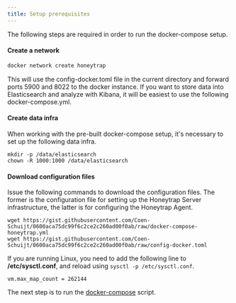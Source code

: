 ```yaml
---
title: Setup prerequisites
---
```


The following steps are required in order to run the docker-compose setup.

#### Create a network

```bash
docker network create honeytrap
```

This will use the config-docker.toml file in the current directory and forward ports 5900 and 8022 to the docker instance. If you want to store data into Elasticsearch and analyze with Kibana, it will be easiest to use the following docker-compose.yml.

#### Create data infra

When working with the pre-built docker-compose setup, it's necessary to set up the following data infra.

```
mkdir -p /data/elasticsearch
chown -R 1000:1000 /data/elasticsearch
```

#### Download configuration files

Issue the following commands to download the configuration files. The former is the configuration file for setting up the Honeytrap Server infrastructure, the latter is for configuring the Honeytrap Agent.

<!-- Original docs:
wget https://gist.githubusercontent.com/nl5887/631d65691b519fbf99e41228a7f3519f/raw/docker-compose-honeytrap.yml
wget https://gist.githubusercontent.com/nl5887/631d65691b519fbf99e41228a7f3519f/raw/config-docker.toml
-->

```
wget https://gist.githubusercontent.com/Coen-Schuijt/0600aca75dc99f6c2ce2c260ad00f0ab/raw/docker-compose-honeytrap.yml
wget https://gist.githubusercontent.com/Coen-Schuijt/0600aca75dc99f6c2ce2c260ad00f0ab/raw/config-docker.toml
```

If you are running Linux, you need to add the following line to **/etc/sysctl.conf**, and reload using `sysctl -p /etc/sysctl.conf`.

```
vm.max_map_count = 262144
```

The next step is to run the [docker-compose](/docs/getting-started/docker-compose/setup-honeytrap-server/) script.
